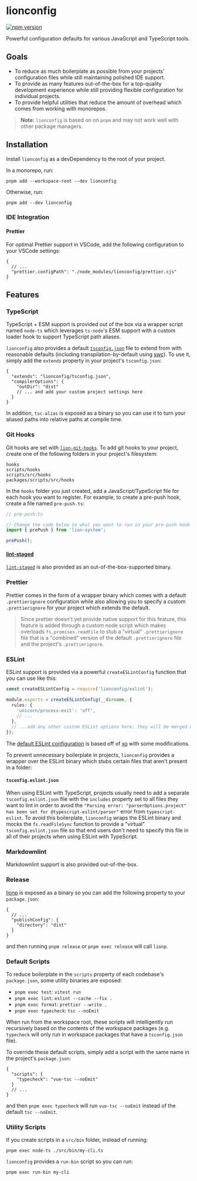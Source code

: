 # lionconfig

[![npm version](https://img.shields.io/npm/v/lionconfig)](https://npmjs.com/package/lionconfig)

Powerful configuration defaults for various JavaScript and TypeScript tools.

## Goals

- To reduce as much boilerplate as possible from your projects' configuration files while still maintaining polished IDE support.
- To provide as many features out-of-the-box for a top-quality development experience while still providing flexible configuration for individual projects.
- To provide helpful utilities that reduce the amount of overhead which comes from working with monorepos.

> **Note:** `lionconfig` is based on on `pnpm` and may not work well with other package managers.

## Installation

Install `lionconfig` as a devDependency to the root of your project.

In a monorepo, run:

```shell
pnpm add --workspace-root --dev lionconfig
```

Otherwise, run:

```shell
pnpm add --dev lionconfig
```

### IDE Integration

#### Prettier

For optimal Prettier support in VSCode, add the following configuration to your VSCode settings:

```jsonc
{
  // ...
  "prettier.configPath": "./node_modules/lionconfig/prettier.cjs"
}
```

## Features

### TypeScript

TypeScript + ESM support is provided out of the box via a wrapper script named `node-ts` which leverages `ts-node`'s ESM support with a custom loader hook to support TypeScript path aliases.

`lionconfig` also provides a default [`tsconfig.json`]() file to extend from with reasonable defaults (including transpilation-by-default using [swc](https://github.com/swc-project/swc)). To use it, simply add the `extends` property in your project's `tsconfig.json`:

```jsonc
{
  "extends": "lionconfig/tsconfig.json",
  "compilerOptions": {
    "outDir": "dist"
    // ... and add your custom project settings here
  }
}
```

In addition, `tsc-alias` is exposed as a binary so you can use it to turn your aliased paths into relative paths at compile time.

### Git Hooks

Git hooks are set with [`lion-git-hooks`](https://github.com/leonzalion/lion-git-hooks). To add git hooks to your project, create one of the following folders in your project's filesystem:

```shell
hooks
scripts/hooks
scripts/src/hooks
packages/scripts/src/hooks
```

In the `hooks` folder you just created, add a JavaScript/TypeScript file for each hook you want to register. For example, to create a pre-push hook, create a file named `pre-push.ts`:

```typescript
// pre-push.ts

// Change the code below to what you want to run in your pre-push hook
import { prePush } from 'lion-system';

prePush();
```

#### [lint-staged](https://github.com/okonet/lint-staged)

[`lint-staged`](https://github.com/okonet/lint-staged) is also provided as an out-of-the-box-supported binary.

### Prettier

Prettier comes in the form of a wrapper binary which comes with a default `.prettierignore` configuration while also allowing you to specify a custom `.prettierignore` for your project which extends the default.

> Since prettier doesn't yet provide native support for this feature, this feature is added through a custom node script which makes overloads `fs.promises.readFile` to stub a "virtual" `.prettierignore` file that is a "combined" version of the default `.prettierignore` file and the project's `.prettierignore`.

### ESLint

ESLint support is provided via a powerful `createESLintConfig` function that you can use like this:

```typescript
const createESLintConfig = require('lionconfig/eslint');

module.exports = createESLintConfig(__dirname, {
  rules: {
    'unicorn/process-exit': 'off',
    // ...
  },
  // ...add any other custom ESLint options here; they will be merged with the default ESLint configuration
});
```

The [default ESLint configuration](https://github.com/leonzalion/lionconfig/blob/main/src/eslint/create-eslint-config.cjs) is based off of [xo](https://github.com/xojs/xo) with some modifications.

To prevent unnecessary boilerplate in projects, `lionconfig` provides a wrapper over the ESLint binary which stubs certain files that aren't present in a folder:

#### `tsconfig.eslint.json`

When using ESLint with TypeScript, projects usually need to add a separate `tsconfig.eslint.json` file with the `includes` property set to all files they want to lint in order to avoid the `"Parsing error: "parserOptions.project" has been set for @typescript-eslint/parser"` error from `typescript-eslint`. To avoid this boilerplate, `lionconfig` wraps the ESLint binary and mocks the `fs.readFileSync` function to provide a "virtual" `tsconfig.eslint.json` file so that end users don't need to specify this file in all of their projects when using ESLint with TypeScript.

### Markdownlint

Markdownlint support is also provided out-of-the-box.

### Release

[lionp](https://github.com/leonzalion/lionp) is exposed as a binary so you can add the following property to your `package.json`:

```jsonc
{
  // ...
  "publishConfig": {
    "directory": "dist"
  }
}
```

and then running `pnpm release` or `pnpm exec release` will call `lionp`.

### Default Scripts

To reduce boilerplate in the `scripts` property of each codebase's `package.json`, some utility binaries are exposed:

- `pnpm exec test`: `vitest run`
- `pnpm exec lint`: `eslint --cache --fix .`
- `pnpm exec format`: `prettier --write .`
- `pnpm exec typecheck`: `tsc --noEmit`

When run from the workspace root, these scripts will intelligently run recursively based on the contents of the workspace packages (e.g. `typecheck` will only run in workspace packages that have a `tsconfig.json` file).

To override these default scripts, simply add a script with the same name in the project's `package.json`:

```jsonc
{
  "scripts": {
    "typecheck": "vue-tsc --noEmit"
  }
  // ...
}
```

and then `pnpm exec typecheck` will run `vue-tsc --noEmit` instead of the default `tsc --noEmit`.

### Utility Scripts

If you create scripts in a `src/bin` folder, instead of running:

```shell
pnpm exec node-ts ./src/bin/my-cli.ts
```

`lionconfig` provides a `run-bin` script so you can run:

```shell
pnpm exec run-bin my-cli
```
